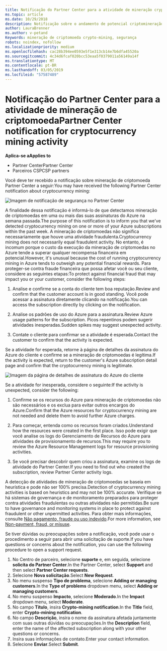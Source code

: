 ```yaml
---
title: Notificação do Partner Center para a atividade de mineração crypto | Partner Center
ms.topic: article
ms.date: 10/29/2018
description: Notificação sobre o andamento de potencial criptomineração.
author: LauraBrenner
ms.author: v-petand
Keywords: mineração de criptomoeda crypto-mining, segurança
robots: noindex, nofollow
ms.localizationpriority: medium
ms.openlocfilehash: cac28b394ee0593e5f1e313cb14e7b6dfa45520a
ms.sourcegitcommit: 4c34d6fcaf020bcc53eaa5f0379011a56149a14f
ms.translationtype: MT
ms.contentlocale: pt-BR
ms.lasthandoff: 03/05/2019
ms.locfileid: "57587489"
---
```

# <a name="partner-center-notification-for-cryptocurrency-mining-activity"></a><span data-ttu-id="85cc5-104">Notificação do Partner Center para a atividade de mineração de criptomoeda</span><span class="sxs-lookup"><span data-stu-id="85cc5-104">Partner Center notification for cryptocurrency mining activity</span></span>

<span data-ttu-id="85cc5-105">**Aplica-se a**</span><span class="sxs-lookup"><span data-stu-id="85cc5-105">**Applies to**</span></span>

-  <span data-ttu-id="85cc5-106">Partner Center</span><span class="sxs-lookup"><span data-stu-id="85cc5-106">Partner Center</span></span>
-  <span data-ttu-id="85cc5-107">Parceiros CSP</span><span class="sxs-lookup"><span data-stu-id="85cc5-107">CSP partners</span></span>

<span data-ttu-id="85cc5-108">Você deve ter recebido a notificação sobre mineração de criptomoeda Partner Center a seguir:</span><span class="sxs-lookup"><span data-stu-id="85cc5-108">You may have received the following Partner Center notification about cryptocurrency mining:</span></span>
 
![Imagem de notificação de segurança no Partner Center](images/crypto1.png)

<span data-ttu-id="85cc5-110">A finalidade dessa notificação é informá-lo de que detectamos mineração de criptomoedas em uma ou mais das suas assinaturas do Azure na semana passada.</span><span class="sxs-lookup"><span data-stu-id="85cc5-110">The purpose of this notification is to inform you that we've detected cryptocurrency mining on one or more of your Azure subscriptions within the past week.</span></span> <span data-ttu-id="85cc5-111">A mineração de criptomoedas não significa necessariamente que houve uma atividade fraudulenta.</span><span class="sxs-lookup"><span data-stu-id="85cc5-111">Cryptocurrency mining does not necessarily equal fraudulent activity.</span></span> <span data-ttu-id="85cc5-112">No entanto, é incomum porque o custo da execução da mineração de criptomoedas no Azure tende a superar qualquer recompensa financeira em potencial.</span><span class="sxs-lookup"><span data-stu-id="85cc5-112">However, it's unusual because the cost of running cryptocurrency mining in Azure tends to outweigh any potential financial rewards.</span></span> <span data-ttu-id="85cc5-113">Para proteger-se contra fraude financeira que possa afetar você ou seu cliente, considere as seguintes etapas:</span><span class="sxs-lookup"><span data-stu-id="85cc5-113">To protect against financial fraud that may impact you or your customer, consider the following steps:</span></span>

1.  <span data-ttu-id="85cc5-114">Analise e confirme se a conta do cliente tem boa reputação.</span><span class="sxs-lookup"><span data-stu-id="85cc5-114">Review and confirm that the customer account is in good standing.</span></span> <span data-ttu-id="85cc5-115">Você pode acessar a assinatura diretamente clicando na notificação.</span><span class="sxs-lookup"><span data-stu-id="85cc5-115">You can access the subscription directly by clicking on the notification.</span></span>

2.  <span data-ttu-id="85cc5-116">Analise os padrões de uso do Azure para a assinatura.</span><span class="sxs-lookup"><span data-stu-id="85cc5-116">Review Azure usage patterns for the subscription.</span></span> <span data-ttu-id="85cc5-117">Picos repentinos podem sugerir atividades inesperadas.</span><span class="sxs-lookup"><span data-stu-id="85cc5-117">Sudden spikes may suggest unexpected activity.</span></span>

3.  <span data-ttu-id="85cc5-118">Contate o cliente para confirmar se a atividade é esperada.</span><span class="sxs-lookup"><span data-stu-id="85cc5-118">Contact the customer to confirm that the activity is expected.</span></span>

<span data-ttu-id="85cc5-119">Se a atividade for esperada, retorne à página de detalhes da assinatura do Azure do cliente e confirme se a mineração de criptomoedas é legítima.</span><span class="sxs-lookup"><span data-stu-id="85cc5-119">If the activity is expected, return to the customer's Azure subscription detail page and confirm that the cryptocurrency mining is legitimate.</span></span> 


![Imagem da página de detalhes de assinatura do Azure do cliente](images/crypto2.png)

<span data-ttu-id="85cc5-121">Se a atividade for inesperada, considere o seguinte:</span><span class="sxs-lookup"><span data-stu-id="85cc5-121">If the activity is unexpected, consider the following:</span></span>

1.  <span data-ttu-id="85cc5-122">Confirme se os recursos do Azure para mineração de criptomoedas não são necessários e os exclua para evitar outros encargos do Azure.</span><span class="sxs-lookup"><span data-stu-id="85cc5-122">Confirm that the Azure resources for cryptocurrency mining are not needed and delete them to avoid further Azure charges.</span></span>

2.  <span data-ttu-id="85cc5-123">Para começar, entenda como os recursos foram criados.</span><span class="sxs-lookup"><span data-stu-id="85cc5-123">Understand how the resources were created in the first place.</span></span> <span data-ttu-id="85cc5-124">Isso pode exigir que você analise os logs do Gerenciamento de Recursos do Azure para atividades de provisionamento de recursos.</span><span class="sxs-lookup"><span data-stu-id="85cc5-124">This may require you to review the Azure Resource Management logs for resource provisioning activities.</span></span>

3.  <span data-ttu-id="85cc5-125">Se você precisar descobrir quem criou a assinatura, examine os logs de atividade do Partner Center.</span><span class="sxs-lookup"><span data-stu-id="85cc5-125">If you need to find out who created the subscription, review Partner Center activity logs.</span></span>

<span data-ttu-id="85cc5-126">A detecção de atividades de mineração de criptomoedas se baseia em heurística e pode não ser 100% precisa.</span><span class="sxs-lookup"><span data-stu-id="85cc5-126">Detection of cryptocurrency mining activities is based on heuristics and may not be 100% accurate.</span></span> <span data-ttu-id="85cc5-127">Verifique se há sistemas de governança e de monitoramento preparados para proteger contra atividades fraudulentas ou outras atividades não permitidas.</span><span class="sxs-lookup"><span data-stu-id="85cc5-127">Be sure to have governance and monitoring systems in place to protect against fraudulent or other unpermitted activities.</span></span> <span data-ttu-id="85cc5-128">Para obter mais informações, consulte [Não pagamento, fraude ou uso indevido](https://docs.microsoft.com/partner-center/non-payment--fraud--or-misuse).</span><span class="sxs-lookup"><span data-stu-id="85cc5-128">For more information, see [Non-payment, fraud, or misuse](https://docs.microsoft.com/partner-center/non-payment--fraud--or-misuse).</span></span>

<span data-ttu-id="85cc5-129">Se tiver dúvidas ou preocupações sobre a notificação, você pode usar o procedimento a seguir para abrir uma solicitação de suporte.</span><span class="sxs-lookup"><span data-stu-id="85cc5-129">If you have questions or concerns about the notification, you can use the following procedure to open a support request.</span></span>

1.  <span data-ttu-id="85cc5-130">No Centro de parceiro, selecione **suporte** e, em seguida, selecione **solicita do Partner Center**.</span><span class="sxs-lookup"><span data-stu-id="85cc5-130">In the Partner Center, select **Support** and then select **Partner Center requests**.</span></span>
3.  <span data-ttu-id="85cc5-131">Selecione **Nova solicitação**.</span><span class="sxs-lookup"><span data-stu-id="85cc5-131">Select **New Request**.</span></span> 
4.  <span data-ttu-id="85cc5-132">No menu suspenso **Tipo de problema**, selecione **Adding or managing customers**.</span><span class="sxs-lookup"><span data-stu-id="85cc5-132">In the **Type of problems** dropdown menu, select **Adding or managing customers**.</span></span>
5.  <span data-ttu-id="85cc5-133">No menu suspenso **Impacto**, selecione **Moderado**.</span><span class="sxs-lookup"><span data-stu-id="85cc5-133">In the **Impact** dropdown menu, select **Moderate**.</span></span>
6.  <span data-ttu-id="85cc5-134">No campo **Título**, insira **Crypto-mining notification**.</span><span class="sxs-lookup"><span data-stu-id="85cc5-134">In the **Title** field, enter **Crypto-mining notification**.</span></span>
7.  <span data-ttu-id="85cc5-135">No campo **Descrição**, insira o nome da assinatura afetada juntamente com suas outras dúvidas ou preocupações.</span><span class="sxs-lookup"><span data-stu-id="85cc5-135">In the **Description** field, enter the name of the affected subscription along with your other questions or concerns.</span></span> 
8.  <span data-ttu-id="85cc5-136">Insira suas informações de contato.</span><span class="sxs-lookup"><span data-stu-id="85cc5-136">Enter your contact information.</span></span>
9.  <span data-ttu-id="85cc5-137">Selecione **Enviar**.</span><span class="sxs-lookup"><span data-stu-id="85cc5-137">Select **Submit**.</span></span>



